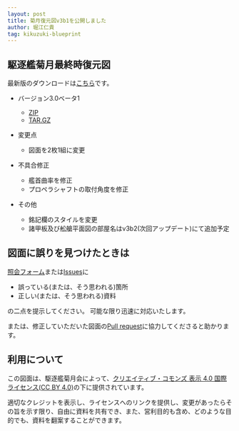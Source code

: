 ```yaml
---
layout: post
title: 菊月復元図v3b1を公開しました
author: 堀江仁貴
tag: kikuzuki-blueprint
---
```

## 駆逐艦菊月最終時復元図
最新版のダウンロードは[こちら](https://github.com/kikuzukikai/kikuzuki-blueprint/releases/latest)です。

- バージョン3.0ベータ1
	- [ZIP](https://github.com/kikuzukikai/kikuzuki-blueprint/archive/v3b1.zip)
	- [TAR.GZ](https://github.com/kikuzukikai/kikuzuki-blueprint/archive/v3b1.tar.gz)

- 変更点
  - 図面を2枚1組に変更

- 不具合修正
  - 艦首曲率を修正
  - プロペラシャフトの取付角度を修正

- その他
  - 銘記欄のスタイルを変更
  - 諸甲板及び舩艙平面図の部屋名はv3b2(次回アップデート)にて追加予定
  
## 図面に誤りを見つけたときは
[照会フォーム](/forms/inquiry.html)または[Issues](https://github.com/kikuzukikai/kikuzuki-blueprint/issues)に

- 誤っている(または、そう思われる)箇所
- 正しい(または、そう思われる)資料

の二点を提示してください。
可能な限り迅速に対応いたします。

または、修正していただいた図面の[Pull request](https://github.com/kikuzukikai/kikuzuki-blueprint/pulls)に協力してくださると助かります。

## 利用について
この図面は、駆逐艦菊月会によって、[クリエイティブ・コモンズ 表示 4.0 国際 ライセンス(CC BY 4.0)](https://creativecommons.org/licenses/by/4.0/deed.ja)の下に提供されています。

適切なクレジットを表示し、ライセンスへのリンクを提供し、変更があったらその旨を示す限り、自由に資料を共有でき、また、営利目的も含め、どのような目的でも、資料を翻案することができます。
